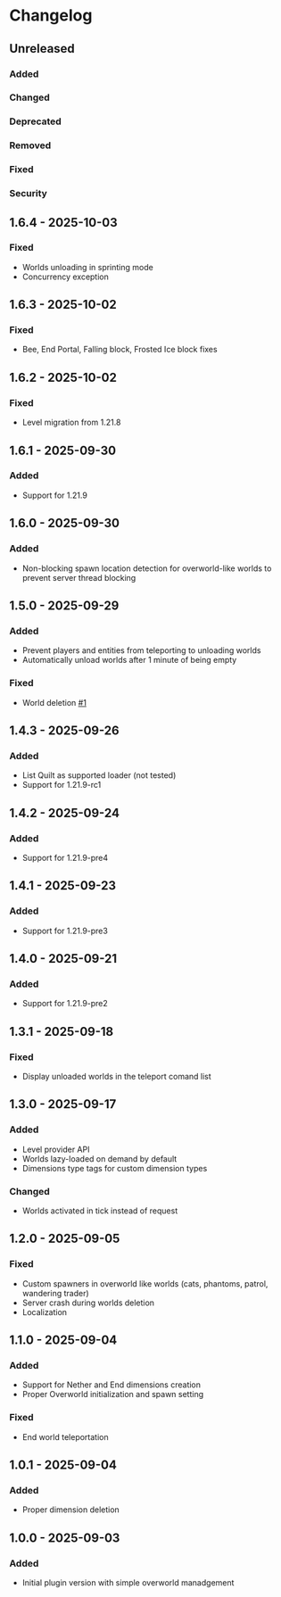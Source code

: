 # Changelog

## Unreleased

### Added

### Changed

### Deprecated

### Removed

### Fixed

### Security

## 1.6.4 - 2025-10-03

### Fixed

- Worlds unloading in sprinting mode
- Concurrency exception

## 1.6.3 - 2025-10-02

### Fixed

- Bee, End Portal, Falling block, Frosted Ice block fixes

## 1.6.2 - 2025-10-02

### Fixed

- Level migration from 1.21.8

## 1.6.1 - 2025-09-30

### Added

- Support for 1.21.9

## 1.6.0 - 2025-09-30

### Added

- Non-blocking spawn location detection for overworld-like worlds to prevent server thread blocking

## 1.5.0 - 2025-09-29

### Added

- Prevent players and entities from teleporting to unloading worlds
- Automatically unload worlds after 1 minute of being empty

### Fixed

- World deletion [#1](https://github.com/Wroud/mc-worlds/issues/1)

## 1.4.3 - 2025-09-26

### Added

- List Quilt as supported loader (not tested)
- Support for 1.21.9-rc1

## 1.4.2 - 2025-09-24

### Added

- Support for 1.21.9-pre4

## 1.4.1 - 2025-09-23

### Added

- Support for 1.21.9-pre3

## 1.4.0 - 2025-09-21

### Added

- Support for 1.21.9-pre2

## 1.3.1 - 2025-09-18

### Fixed

- Display unloaded worlds in the teleport comand list

## 1.3.0 - 2025-09-17

### Added

- Level provider API
- Worlds lazy-loaded on demand by default
- Dimensions type tags for custom dimension types

### Changed

- Worlds activated in tick instead of request

## 1.2.0 - 2025-09-05

### Fixed

- Custom spawners in overworld like worlds (cats, phantoms, patrol, wandering trader)
- Server crash during worlds deletion
- Localization

## 1.1.0 - 2025-09-04

### Added

- Support for Nether and End dimensions creation
- Proper Overworld initialization and spawn setting

### Fixed

- End world teleportation

## 1.0.1 - 2025-09-04

### Added

- Proper dimension deletion

## 1.0.0 - 2025-09-03

### Added

- Initial plugin version with simple overworld manadgement
